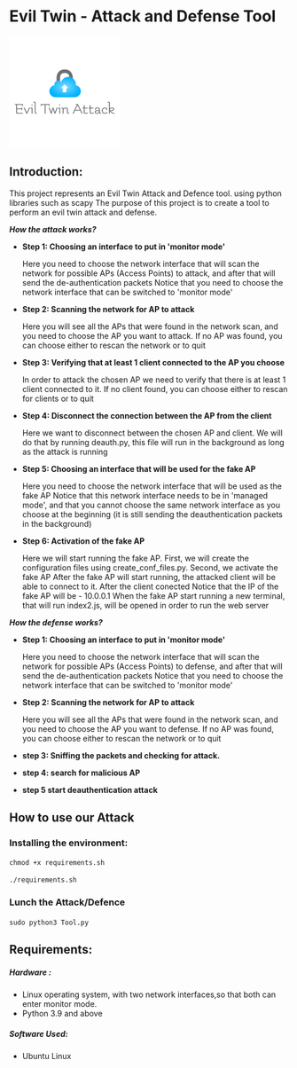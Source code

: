 # Evil Twin - Attack and Defense Tool


<p align="center">

 ![](https://github.com/ArielYifee/EvilTwinTool/blob/main/photos/eviltwin.png) 

</p>

 

## Introduction:
This project represents an Evil Twin Attack and Defence tool. 
using python libraries such as scapy
The purpose of this project is to create a tool to perform an evil twin attack and defense.

***How the attack works?***

* **Step 1: Choosing an interface to put in 'monitor mode'**

  Here you need to choose the network interface that will scan the network for possible APs (Access Points) to attack, and after that will send the de-authentication packets
Notice that you need to choose the network interface that can be switched to 'monitor mode'

 

* **Step 2: Scanning the network for AP to attack**

  Here you will see all the APs that were found in the network scan, and you need to choose the AP you want to attack. If no AP was found, you can choose either to rescan the network or to quit

 

* **Step 3: Verifying that at least 1 client connected to the AP you choose**

  In order to attack the chosen AP we need to verify that there is at least 1 client connected to it. If no client found, you can choose either to rescan for clients or to quit


* **Step 4: Disconnect the connection between the AP from the client**

  Here we want to disconnect between the chosen AP and client. We will do that by running deauth.py, this file will run in the background as long as the attack is running


* **Step 5: Choosing an interface that will be used for the fake AP**

  Here you need to choose the network interface that will be used as the fake AP
Notice that this network interface needs to be in 'managed mode', and that you cannot choose the same network interface as you choose at the beginning (it is still sending the deauthentication packets in the background)


* **Step 6: Activation of the fake AP**

  Here we will start running the fake AP. First, we will create the configuration files using create_conf_files.py. Second, we activate the fake AP
After the fake AP will start running, the attacked client will be able to connect to it. After the client conected
Notice that the IP of the fake AP will be - 10.0.0.1 When the fake AP start running a new terminal, that will run index2.js, will be opened in order to run the web server


***How the defense works?***

* **Step 1: Choosing an interface to put in 'monitor mode'**

  Here you need to choose the network interface that will scan the network for possible APs (Access Points) to defense, and after that will send the de-authentication packets
Notice that you need to choose the network interface that can be switched to 'monitor mode'


* **Step 2: Scanning the network for AP to attack**

  Here you will see all the APs that were found in the network scan, and you need to choose the AP you want to defense. If no AP was found, you can choose either to rescan the network or to quit


* **step 3: Sniffing the packets and checking for attack.**


* **step 4: search for malicious AP**


* **step 5 start deauthentication attack**



## How to use our Attack
### Installing the environment:
```chmod +x requirements.sh``` 

```./requirements.sh```


### Lunch the Attack/Defence
```sudo python3 Tool.py```

## Requirements:
##### Hardware :
* Linux operating system, with two network interfaces,so that both can enter monitor mode.
* Python 3.9 and above


##### Software Used:
* Ubuntu Linux 






